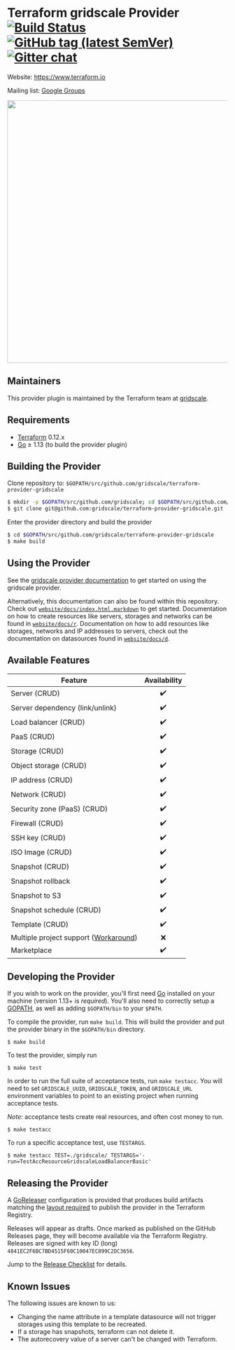 Terraform gridscale Provider
[![Build Status](https://travis-ci.com/gridscale/terraform-provider-gridscale.svg?branch=master)](https://travis-ci.com/gridscale/terraform-provider-gridscale)
[![GitHub tag (latest SemVer)](https://img.shields.io/github/v/tag/gridscale/terraform-provider-gridscale?label=release)](https://github.com/gridscale/terraform-provider-gridscale/releases)
[![Gitter chat](https://badges.gitter.im/hashicorp-terraform/Lobby.png)](https://gitter.im/hashicorp-terraform/Lobby)
==================

Website: https://www.terraform.io

Mailing list: [Google Groups](http://groups.google.com/group/terraform-tool)

<img src="https://cdn.rawgit.com/hashicorp/terraform-website/master/content/source/assets/images/logo-hashicorp.svg" width="600px">

Maintainers
-----------

This provider plugin is maintained by the Terraform team at [gridscale](https://www.gridscale.io/).

Requirements
------------

- [Terraform](https://www.terraform.io/downloads.html) 0.12.x
- [Go](https://golang.org/doc/install) ≥ 1.13 (to build the provider plugin)

Building the Provider
---------------------

Clone repository to: `$GOPATH/src/github.com/gridscale/terraform-provider-gridscale`

```sh
$ mkdir -p $GOPATH/src/github.com/gridscale; cd $GOPATH/src/github.com/gridscale
$ git clone git@github.com:gridscale/terraform-provider-gridscale.git
```

Enter the provider directory and build the provider

```sh
$ cd $GOPATH/src/github.com/gridscale/terraform-provider-gridscale
$ make build
```

Using the Provider
------------------

See the [gridscale provider documentation](https://registry.terraform.io/providers/gridscale/gridscale/latest/docs) to get started on using the gridscale provider.

Alternatively, this documentation can also be found within this repository. Check out [`website/docs/index.html.markdown`](website/docs/index.html.markdown) to get started. Documentation on how to create resources like servers, storages and networks can be found in [`website/docs/r`](website/docs/r). Documentation on how to add resources like storages, networks and IP addresses to servers, check out the documentation on datasources found in [`website/docs/d`](website/docs/d).

Available Features
---------------------------

| Feature | Availability |
|---|:---:|
| Server (CRUD) | :heavy_check_mark: |
| Server dependency (link/unlink) | :heavy_check_mark: |
| Load balancer (CRUD) | :heavy_check_mark: |
| PaaS (CRUD) | :heavy_check_mark: |
| Storage (CRUD) | :heavy_check_mark: |
| Object storage (CRUD) | :heavy_check_mark: |
| IP address (CRUD) | :heavy_check_mark: |
| Network (CRUD) | :heavy_check_mark: |
| Security zone (PaaS) (CRUD) | :heavy_check_mark: |
| Firewall (CRUD) | :heavy_check_mark: |
| SSH key (CRUD) | :heavy_check_mark: |
| ISO Image (CRUD) | :heavy_check_mark: |
| Snapshot (CRUD) | :heavy_check_mark: |
| Snapshot rollback | :heavy_check_mark: |
| Snapshot to S3 | :heavy_check_mark: |
| Snapshot schedule (CRUD) | :heavy_check_mark: |
| Template (CRUD) | :heavy_check_mark: |
| Multiple project support ([Workaround](https://github.com/gridscale/terraform-examples/tree/master/multi-project)) | :x: |
| Marketplace | :heavy_check_mark: |

Developing the Provider
---------------------------

If you wish to work on the provider, you'll first need [Go](http://www.golang.org) installed on your machine (version 1.13+ is *required*). You'll also need to correctly setup a [GOPATH](http://golang.org/doc/code.html#GOPATH), as well as adding `$GOPATH/bin` to your `$PATH`.

To compile the provider, run `make build`. This will build the provider and put the provider binary in the `$GOPATH/bin` directory.

    $ make build

To test the provider, simply run

    $ make test

In order to run the full suite of acceptance tests, run `make testacc`. You will need to set `GRIDSCALE_UUID`, `GRIDSCALE_TOKEN`, and `GRIDSCALE_URL` environment variables to point to an existing project when running acceptance tests.

*Note:* acceptance tests create real resources, and often cost money to run.

    $ make testacc

To run a specific acceptance test, use `TESTARGS`.

    $ make testacc TEST=./gridscale/ TESTARGS='-run=TestAccResourceGridscaleLoadBalancerBasic'

Releasing the Provider
----------------------

A [GoReleaser](https://goreleaser.com/) configuration is provided that produces build artifacts matching the [layout required](https://www.terraform.io/docs/registry/providers/publishing.html#manually-preparing-a-release) to publish the provider in the Terraform Registry.

Releases will appear as drafts. Once marked as published on the GitHub Releases page, they will become available via the Terraform Registry. Releases are signed with key ID (long) `4841EC2F6BC7BD4515F60C10047EC899C2DC3656`.

Jump to the [Release Checklist](release-checklist.md) for details.

Known Issues
---------------------------

The following issues are known to us:

- Changing the name attribute in a template datasource will not trigger storages using this template to be recreated.
- If a storage has snapshots, terraform can not delete it.
- The autorecovery value of a server can't be changed with Terraform.
